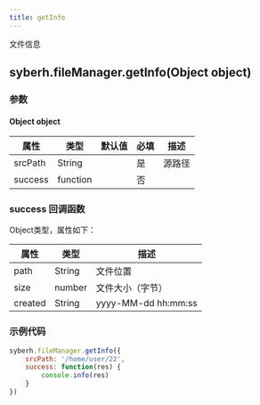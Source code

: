 ```yaml
---
title: getInfo
---
```


文件信息


## syberh.fileManager.getInfo(Object object)
### 参数
#### Object object
| 属性     | 类型   | 默认值  |  必填 | 描述                         |
| ---------- | ------- | -------- | ---------------- | ----------------------------------
| srcPath | String |  | 是| 源路径 |
| success | function |  |  否     |     |

### success 回调函数
Object类型，属性如下：

属性 | 类型 | 描述
---|---|---
path | String | 文件位置
size | number | 文件大小（字节）
created | String | yyyy-MM-dd hh:mm:ss

### 示例代码

```javascript
syberh.fileManager.getInfo({
    srcPath: '/home/user/22',
    success: function(res) {
        console.info(res)
    }
})
```

